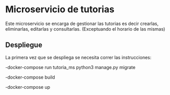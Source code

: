 # Microservicio de tutorias
Este microservicio se encarga de gestionar las tutorias es decir crearlas, eliminarlas, editarlas y consultarlas. (Exceptuando el horario de las mismas)

## Despliegue
La primera vez que se despliega se necesita correr las instrucciones:

-docker-compose run tutoria_ms python3 manage.py migrate  

-docker-compose build  

-docker-compose up


